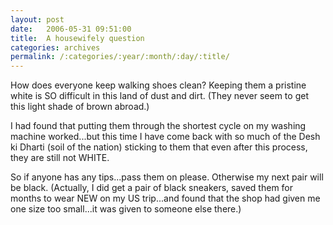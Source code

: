 ```yaml
---
layout: post
date:	2006-05-31 09:51:00
title:  A housewifely question
categories: archives
permalink: /:categories/:year/:month/:day/:title/
---
```

How does everyone keep walking shoes clean? Keeping them a pristine white is SO difficult in this land of dust and dirt. (They never seem to get this light shade of brown abroad.)

I had found that putting them through the shortest cycle on my washing machine worked...but this time I have come back with so much of the Desh ki Dharti (soil of the nation) sticking to them that even after this process, they are still not WHITE.

So if anyone has any tips...pass them on please. Otherwise my next pair will be black. (Actually, I did get a pair of black sneakers, saved them for months to wear NEW on my US trip...and found that the shop had given me one size too small...it was given to someone else there.)
